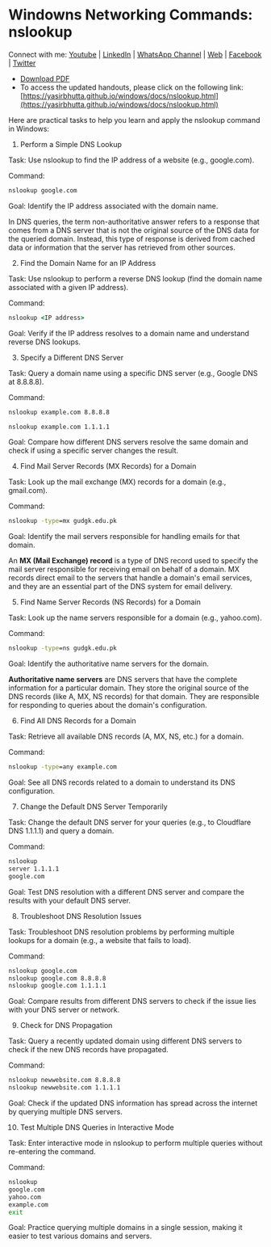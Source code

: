 # Windowns Networking Commands: nslookup 

Connect with me: [Youtube](https://www.youtube.com/yasirbhutta) \| [LinkedIn](https://www.linkedin.com/in/yasirbhutta/) \| [WhatsApp Channel](https://whatsapp.com/channel/0029VaC3BC160eBZZSs3CW0c) \| [Web](https://yasirbhutta.github.io/) \| [Facebook](https://www.facebook.com/yasirbhutta786) \| [Twitter](https://twitter.com/yasirbhutta)

- [Download PDF](https://yasirbhutta.github.io/windows/docs/nslookup.pdf)  
- To access the updated handouts, please click on the following link:
[https://yasirbhutta.github.io/windows/docs/nslookup.html](https://yasirbhutta.github.io/windows/docs/nslookup.html)

Here are practical tasks to help you learn and apply the nslookup command in Windows:

1. Perform a Simple DNS Lookup

Task: Use nslookup to find the IP address of a website (e.g., google.com).

Command:

```cmd
nslookup google.com
```

Goal: Identify the IP address associated with the domain name.


In DNS queries, the term non-authoritative answer refers to a response that comes from a DNS server that is not the original source of the DNS data for the queried domain. Instead, this type of response is derived from cached data or information that the server has retrieved from other sources.

2. Find the Domain Name for an IP Address

Task: Use nslookup to perform a reverse DNS lookup (find the domain name associated with a given IP address).

Command:

```cmd
nslookup <IP address>
```

Goal: Verify if the IP address resolves to a domain name and understand reverse DNS lookups.


3. Specify a Different DNS Server

Task: Query a domain name using a specific DNS server (e.g., Google DNS at 8.8.8.8).

Command:

```cmd
nslookup example.com 8.8.8.8
```

```cmd
nslookup example.com 1.1.1.1
```

Goal: Compare how different DNS servers resolve the same domain and check if using a specific server changes the result.

4. Find Mail Server Records (MX Records) for a Domain

Task: Look up the mail exchange (MX) records for a domain (e.g., gmail.com).

Command:

```cmd
nslookup -type=mx gudgk.edu.pk
```

Goal: Identify the mail servers responsible for handling emails for that domain.

An **MX (Mail Exchange) record** is a type of DNS record used to specify the mail server responsible for receiving email on behalf of a domain. MX records direct email to the servers that handle a domain's email services, and they are an essential part of the DNS system for email delivery.

5. Find Name Server Records (NS Records) for a Domain

Task: Look up the name servers responsible for a domain (e.g., yahoo.com).

Command:

```cmd
nslookup -type=ns gudgk.edu.pk
```

Goal: Identify the authoritative name servers for the domain.

**Authoritative name servers** are DNS servers that have the complete information for a particular domain. They store the original source of the DNS records (like A, MX, NS records) for that domain. They are responsible for responding to queries about the domain's configuration.

6. Find All DNS Records for a Domain

Task: Retrieve all available DNS records (A, MX, NS, etc.) for a domain.

Command:

```cmd
nslookup -type=any example.com
```

Goal: See all DNS records related to a domain to understand its DNS configuration.

7.  Change the Default DNS Server Temporarily

Task: Change the default DNS server for your queries (e.g., to Cloudflare DNS 1.1.1.1) and query a domain.

Command:

```cmd
nslookup
server 1.1.1.1
google.com
```

Goal: Test DNS resolution with a different DNS server and compare the results with your default DNS server.


8. Troubleshoot DNS Resolution Issues

Task: Troubleshoot DNS resolution problems by performing multiple lookups for a domain (e.g., a website that fails to load).

Command:

```cmd
nslookup google.com
nslookup google.com 8.8.8.8
nslookup google.com 1.1.1.1
```

Goal: Compare results from different DNS servers to check if the issue lies with your DNS server or network.


9. Check for DNS Propagation

Task: Query a recently updated domain using different DNS servers to check if the new DNS records have propagated.

Command:

```cmd
nslookup newwebsite.com 8.8.8.8
nslookup newwebsite.com 1.1.1.1
```
Goal: Check if the updated DNS information has spread across the internet by querying multiple DNS servers.

10.  Test Multiple DNS Queries in Interactive Mode

Task: Enter interactive mode in nslookup to perform multiple queries without re-entering the command.

Command:

```cmd
nslookup
google.com
yahoo.com
example.com
exit
```

Goal: Practice querying multiple domains in a single session, making it easier to test various domains and servers.